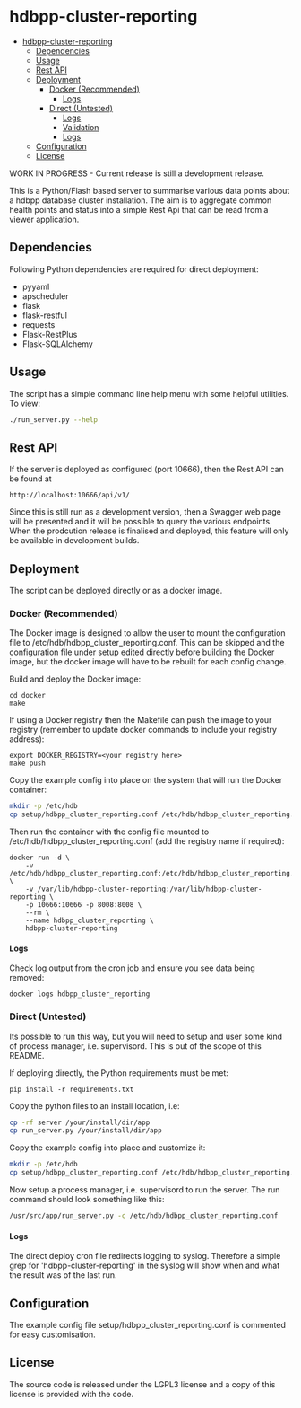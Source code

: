 # hdbpp-cluster-reporting

- [hdbpp-cluster-reporting](#hdbpp-cluster-reporting)
  - [Dependencies](#Dependencies)
  - [Usage](#Usage)
  - [Rest API](#Rest-API)
  - [Deployment](#Deployment)
    - [Docker (Recommended)](#Docker-Recommended)
      - [Logs](#Logs)
    - [Direct (Untested)](#Direct-Untested)
      - [Logs](#Logs-1)
      - [Validation](#Validation)
      - [Logs](#Logs-2)
  - [Configuration](#Configuration)
  - [License](#License)

WORK IN PROGRESS - Current release is still a development release.

This is a Python/Flash based server to summarise various data points about a hdbpp database cluster installation. The aim is to aggregate common health points and status into a simple Rest Api that can be read from a viewer application. 

## Dependencies

Following Python dependencies are required for direct deployment:

* pyyaml
* apscheduler
* flask
* flask-restful
* requests
* Flask-RestPlus
* Flask-SQLAlchemy

## Usage

The script has a simple command line help menu with some helpful utilities. To view:

```bash
./run_server.py --help
```

## Rest API

If the server is deployed as configured (port 10666), then the Rest API can be found at

```
http://localhost:10666/api/v1/
```

Since this is still run as a development version, then a Swagger web page will be presented and it will be possible to query the various endpoints. When the prodcution release is finalised and deployed, this feature will only be available in development builds.

## Deployment

The script can be deployed directly or as a docker image.

### Docker (Recommended)

The Docker image is designed to allow the user to mount the configuration file to /etc/hdb/hdbpp_cluster_reporting.conf. This can be skipped and the configuration file under setup edited directly before building the Docker image, but the docker image will have to be rebuilt for each config change.

Build and deploy the Docker image:

```
cd docker
make
```

If using a Docker registry then the Makefile can push the image to your registry (remember to update docker commands to include your registry address):

```
export DOCKER_REGISTRY=<your registry here>
make push
```

Copy the example config into place on the system that will run the Docker container:

```bash
mkdir -p /etc/hdb
cp setup/hdbpp_cluster_reporting.conf /etc/hdb/hdbpp_cluster_reporting.conf
```

Then run the container with the config file mounted to /etc/hdb/hdbpp_cluster_reporting.conf (add the registry name if required):

```
docker run -d \
    -v /etc/hdb/hdbpp_cluster_reporting.conf:/etc/hdb/hdbpp_cluster_reporting.conf:ro \
    -v /var/lib/hdbpp-cluster-reporting:/var/lib/hdbpp-cluster-reporting \
    -p 10666:10666 -p 8008:8008 \
    --rm \
    --name hdbpp_cluster_reporting \
    hdbpp-cluster-reporting
```

#### Logs

Check log output from the cron job and ensure you see data being removed:

```
docker logs hdbpp_cluster_reporting
```

### Direct (Untested)

Its possible to run this way, but you will need to setup and user some kind of process manager, i.e. supervisord. This is out of the scope of this README.

If deploying directly, the Python requirements must be met:

```
pip install -r requirements.txt
```

Copy the python files to an install location, i.e:

```bash
cp -rf server /your/install/dir/app
cp run_server.py /your/install/dir/app
```

Copy the example config into place and customize it:

```bash
mkdir -p /etc/hdb
cp setup/hdbpp_cluster_reporting.conf /etc/hdb/hdbpp_cluster_reporting.conf
```

Now setup a process manager, i.e. supervisord to run the server. The run command should look something like this:

```bash
/usr/src/app/run_server.py -c /etc/hdb/hdbpp_cluster_reporting.conf
```

#### Logs

The direct deploy cron file redirects logging to syslog. Therefore a simple grep for 'hdbpp-cluster-reporting' in the syslog will show when and what the result was of the last run.

## Configuration

The example config file setup/hdbpp_cluster_reporting.conf is commented for easy customisation.

## License

The source code is released under the LGPL3 license and a copy of this license is provided with the code.
